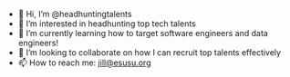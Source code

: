 - 👋 Hi, I’m @headhuntingtalents
- 👀 I’m interested in headhunting top tech talents
- 🌱 I’m currently learning how to target software engineers and data engineers!
- 💞️ I’m looking to collaborate on how I can recruit top talents effectively
- 📫 How to reach me: jill@esusu.org

<!---
headhuntingtalents/headhuntingtalents is a ✨ special ✨ repository because its `README.md` (this file) appears on your GitHub profile.
You can click the Preview link to take a look at your changes.
--->
